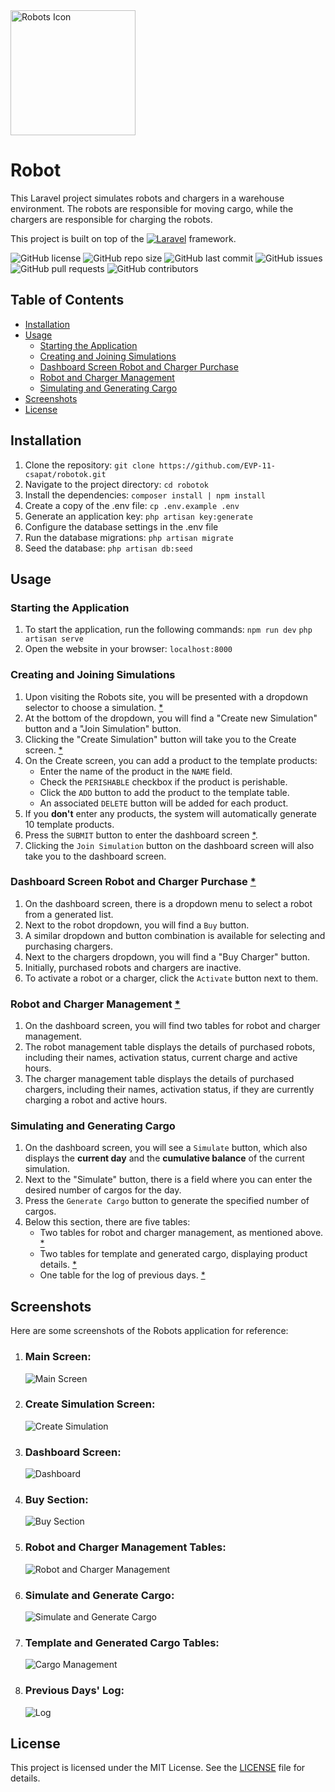 <img src="https://robotok.fra1.cdn.digitaloceanspaces.com/icon.png" alt="Robots Icon" width="200px" title="Robots Icon" />

# Robot

This Laravel project simulates robots and chargers in a warehouse environment. The robots are responsible for moving cargo, while the chargers are responsible for charging the robots.

This project is built on top of the [![Laravel](https://img.shields.io/badge/Laravel-FF2D20?style=for-the-badge&logo=laravel&logoColor=white)](https://laravel.com/) framework.

![GitHub license](https://img.shields.io/github/license/EVP-11-csapat/robotok?style=for-the-badge)
![GitHub repo size](https://img.shields.io/github/repo-size/EVP-11-csapat/robotok?style=for-the-badge)
![GitHub last commit](https://img.shields.io/github/last-commit/EVP-11-csapat/robotok?style=for-the-badge)
![GitHub issues](https://img.shields.io/github/issues/EVP-11-csapat/robotok?style=for-the-badge)
![GitHub pull requests](https://img.shields.io/github/issues-pr/EVP-11-csapat/robotok?style=for-the-badge)
![GitHub contributors](https://img.shields.io/github/contributors/EVP-11-csapat/robotok?style=for-the-badge)

## Table of Contents
- [Installation](#installation)
- [Usage](#usage)
  - [Starting the Application](#starting-the-application)
  - [Creating and Joining Simulations](#creating-and-joining-simulations)
  - [Dashboard Screen Robot and Charger Purchase](#dashboard-screen-robot-and-charger-purchase)
  - [Robot and Charger Management](#robot-and-charger-management)
  - [Simulating and Generating Cargo](#simulating-and-generating-cargo)
- [Screenshots](#screenshots)
- [License](#license)

## Installation

1. Clone the repository: `git clone https://github.com/EVP-11-csapat/robotok.git`
2. Navigate to the project directory: `cd robotok`
3. Install the dependencies: `composer install | npm install`
4. Create a copy of the .env file: `cp .env.example .env`
5. Generate an application key: `php artisan key:generate`
6. Configure the database settings in the .env file
7. Run the database migrations: `php artisan migrate`
8. Seed the database: `php artisan db:seed`

## Usage

### Starting the Application
1. To start the application, run the following commands: `npm run dev` `php artisan serve`
2. Open the website in your browser: `localhost:8000`

### Creating and Joining Simulations
1. Upon visiting the Robots site, you will be presented with a dropdown selector to choose a simulation. [*](#main-screen)
2. At the bottom of the dropdown, you will find a "Create new Simulation" button and a "Join Simulation" button.
3. Clicking the "Create Simulation" button will take you to the Create screen. [*](#create-simulation-screen)
4. On the Create screen, you can add a product to the template products:
   - Enter the name of the product in the `NAME` field.
   - Check the `PERISHABLE` checkbox if the product is perishable.
   - Click the `ADD` button to add the product to the template table.
   - An associated `DELETE` button will be added for each product.
5. If you **don't** enter any products, the system will automatically generate 10 template products.
6. Press the `SUBMIT` button to enter the dashboard screen [*](#dashboard-screen).
7. Clicking the `Join Simulation` button on the dashboard screen will also take you to the dashboard screen.

### Dashboard Screen Robot and Charger Purchase [*](#buy-section)
1. On the dashboard screen, there is a dropdown menu to select a robot from a generated list.
2. Next to the robot dropdown, you will find a `Buy` button.
3. A similar dropdown and button combination is available for selecting and purchasing chargers.
4. Next to the chargers dropdown, you will find a "Buy Charger" button.
5. Initially, purchased robots and chargers are inactive.
6. To activate a robot or a charger, click the `Activate` button next to them.

### Robot and Charger Management [*](#robot-and-charger-management-tables)
1. On the dashboard screen, you will find two tables for robot and charger management.
2. The robot management table displays the details of purchased robots, including their names, activation status, current charge and active hours.
3. The charger management table displays the details of purchased chargers, including their names, activation status, if they are currently charging a robot and active hours.

### Simulating and Generating Cargo
1. On the dashboard screen, you will see a `Simulate` button, which also displays the **current day** and the **cumulative balance** of the current simulation.
2. Next to the "Simulate" button, there is a field where you can enter the desired number of cargos for the day.
3. Press the `Generate Cargo` button to generate the specified number of cargos.
4. Below this section, there are five tables:
   - Two tables for robot and charger management, as mentioned above. [*](#robot-and-charger-management-tables)
   - Two tables for template and generated cargo, displaying product details. [*](#template-and-generated-cargo-tables)
   - One table for the log of previous days. [*](#previous-days-log)

## Screenshots

Here are some screenshots of the Robots application for reference:

1. ### Main Screen:
   ![Main Screen](.github/images/main.png)

2. ### Create Simulation Screen:
   ![Create Simulation](.github/images/create.png)

3. ### Dashboard Screen:
   ![Dashboard](.github/images/dashboard.png)

4. ### Buy Section:
    ![Buy Section](.github/images/buy_section.png)

5. ### Robot and Charger Management Tables:
   ![Robot and Charger Management](.github/images/robot_charger_management.png)

6. ### Simulate and Generate Cargo:
   ![Simulate and Generate Cargo](.github/images/simulate_generate_cargo.png)

7. ### Template and Generated Cargo Tables:
   ![Cargo Management](.github/images/cargo_management.png)

8. ### Previous Days' Log:
   ![Log](.github/images/previous_days_log.png)

## License

This project is licensed under the MIT License. See the [LICENSE](LICENSE) file for details.